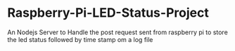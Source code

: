 # Raspberry-Pi-LED-Status-Project
An Nodejs Server to Handle the post request sent from raspberry pi to store the led status followed by time stamp om a log file 
